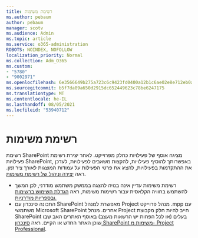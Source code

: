 ```yaml
---
title: רשימת משימות
ms.author: pebaum
author: pebaum
manager: scotv
ms.audience: Admin
ms.topic: article
ms.service: o365-administration
ROBOTS: NOINDEX, NOFOLLOW
localization_priority: Normal
ms.collection: Adm_O365
ms.custom:
- "5780"
- "9002971"
ms.openlocfilehash: 6e3566649b275a723c6c9423fd0400a12b1c6ae02e8e712eb0acc611720c72d9
ms.sourcegitcommit: b5f7da89a650d2915dc652449623c78be6247175
ms.translationtype: MT
ms.contentlocale: he-IL
ms.lasthandoff: 08/05/2021
ms.locfileid: "53940712"
---
```

# <a name="task-list"></a>רשימת משימות

רשימת SharePoint מציגה אוסף של פעילויות כחלק מפרוייקט. לאחר יצירת רשימת פעילויות SharePoint, באפשרותך להוסיף פעילויות, להקצות משאבים לפעילויות, לעדכן את ההתקדמות בפעילויות, להציג את פרטי הפעילות על עמודות המוצגות לאורך ציר זמן. ראה [יצירה וניהול של רשימת משימות](https://support.microsoft.com/office/466ad207-46fd-4c77-9af1-41bc23cec21a).  

-   רשימת משימות עדיין אינה בנויה להצגה בממשק משתמש מודרני, לכן המשך להשתמש בחוויה הקלאסית עבור רשימות משימות, ראה [הגדלת השימוש ברשימות ובספריות מודרניות.](https://docs.microsoft.com/sharepoint/dev/transform/modernize-userinterface-lists-and-libraries)
-   התכונה סינכרון עם SharePoint מאפשרת למנהל Project מנהל פרוייקט .mpp עם משתמשי Microsoft SharePoint אחרים. מנהל Project חייב להיות חלק מקבוצת SharePoint בעלים (או לכל הפחות יש הרשאות מעצב) באוסף האתרים האב שבו שוכן האתר החדש או הקיים. ראה [סינכרון SharePoint משימות מ- Project Professional](https://docs.microsoft.com/office/troubleshoot/project/sync-with-tasks-from-project).